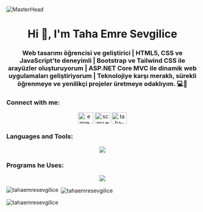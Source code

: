  ![MasterHead](https://cdn.vectorstock.com/i/500p/23/07/web-blue-banner-software-ui-and-development-vector-42172307.jpg)

<h1 align="center">Hi 👋, I'm Taha Emre Sevgilice</h1>
<h3 align="center">Web tasarımı öğrencisi ve geliştirici | HTML5, CSS ve JavaScript'te deneyimli | Bootstrap ve Tailwind CSS ile arayüzler oluşturuyorum | ASP.NET Core MVC ile dinamik web uygulamaları geliştiriyorum | Teknolojiye karşı meraklı, sürekli öğrenmeye ve yenilikçi projeler üretmeye odaklıyım. 💻🌟</h3>

<h3 align="left">Connect with me:</h3>
<p align="center">
<a href="https://twitter.com/emre_sevgilice" target="blank"><img align="center" src="https://raw.githubusercontent.com/rahuldkjain/github-profile-readme-generator/master/src/images/icons/Social/twitter.svg" alt="emre_sevgilice" height="30" width="40" /></a>
<a href="https://instagram.com/scary.emre" target="blank"><img align="center" src="https://raw.githubusercontent.com/rahuldkjain/github-profile-readme-generator/master/src/images/icons/Social/instagram.svg" alt="scary.emre" height="30" width="40" /></a>
<a href="https://linkedin.com/in/taha-emre-sevgilice-b69516297" target="blank"><img align="center" src="https://raw.githubusercontent.com/rahuldkjain/github-profile-readme-generator/master/src/images/icons/Social/linked-in-alt.svg" alt="taha-emre-sevgilice-b69516297" height="30" width="40" /></a>
</p>

<h3 align="left">Languages and Tools:</h3> 
<p align="center">
  <a href="https://skillicons.dev">
    <img src="https://skillicons.dev/icons?i=cs,dotnet,html,css,js,ts,angular,tailwind,bootstrap,php,laravel,mysql" />
  </a>
</p>
<h3 align="left">Programs he Uses:</h3>
<p align="center">
  <a href="https://skillicons.dev">
    <img src="https://skillicons.dev/icons?i=vscode,visualstudio,androidstudio,arduino,ps,ae" />
  </a>
</p>


<p><img align="left" src="https://github-readme-stats.vercel.app/api/top-langs?username=tahaemresevgilice&show_icons=true&locale=en&layout=compact" alt="tahaemresevgilice" /></p>

<p>&nbsp;<img align="center" src="https://github-readme-stats.vercel.app/api?username=tahaemresevgilice&show_icons=true&locale=en" alt="tahaemresevgilice" /></p>

<p><img align="center" src="https://github-readme-streak-stats.herokuapp.com/?user=tahaemresevgilice&" alt="tahaemresevgilice" /></p>
